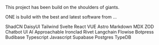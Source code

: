 This project has been build on the shoulders of giants. 

ONE is build with the best and latest software from ...

ShadCN
DaisyUI
Tailwind
Svelte
React
VUE
Astro
Markdown
MDX
ZOD
Chatbot UI
AI Approachable
Ironclad Rivet
Langchain
Flowise
Botpress
Budibase
Typescript
Javascript
Supabase
Postgres
TypeDB

